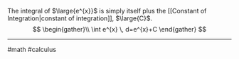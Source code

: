 The integral of $\large{e^{x}}$ is simply itself plus the [[Constant of Integration|constant of integration]], $\large{C}$.
$$
\begin{gather}\\
\int e^{x} \, d=e^{x}+C 
\end{gather}
$$

---
#math #calculus 
